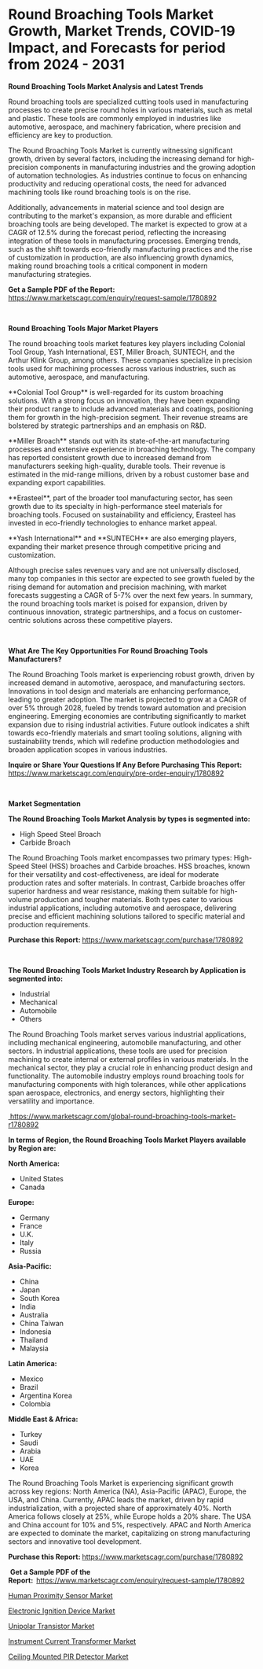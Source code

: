 <p><h1>Round Broaching Tools Market Growth, Market Trends, COVID-19 Impact, and Forecasts for period from 2024 - 2031</h1></p><p><strong>Round Broaching Tools Market Analysis and Latest Trends</strong></p>
<p><p>Round broaching tools are specialized cutting tools used in manufacturing processes to create precise round holes in various materials, such as metal and plastic. These tools are commonly employed in industries like automotive, aerospace, and machinery fabrication, where precision and efficiency are key to production.</p><p>The Round Broaching Tools Market is currently witnessing significant growth, driven by several factors, including the increasing demand for high-precision components in manufacturing industries and the growing adoption of automation technologies. As industries continue to focus on enhancing productivity and reducing operational costs, the need for advanced machining tools like round broaching tools is on the rise.</p><p>Additionally, advancements in material science and tool design are contributing to the market's expansion, as more durable and efficient broaching tools are being developed. The market is expected to grow at a CAGR of 12.5% during the forecast period, reflecting the increasing integration of these tools in manufacturing processes. Emerging trends, such as the shift towards eco-friendly manufacturing practices and the rise of customization in production, are also influencing growth dynamics, making round broaching tools a critical component in modern manufacturing strategies.</p></p>
<p><strong>Get a Sample PDF of the Report:&nbsp;</strong> <a href="https://www.marketscagr.com/enquiry/request-sample/1780892?utm_campaign=1435&utm_medium=2&utm_source=Github&utm_content=ia&utm_term=09102024&utm_id=round-broaching-tools">https://www.marketscagr.com/enquiry/request-sample/1780892</a></p>
<p>&nbsp;</p>
<p><strong>Round Broaching Tools Major Market Players</strong></p>
<p><p>The round broaching tools market features key players including Colonial Tool Group, Yash International, EST, Miller Broach, SUNTECH, and the Arthur Klink Group, among others. These companies specialize in precision tools used for machining processes across various industries, such as automotive, aerospace, and manufacturing.</p><p>**Colonial Tool Group** is well-regarded for its custom broaching solutions. With a strong focus on innovation, they have been expanding their product range to include advanced materials and coatings, positioning them for growth in the high-precision segment. Their revenue streams are bolstered by strategic partnerships and an emphasis on R&D.</p><p>**Miller Broach** stands out with its state-of-the-art manufacturing processes and extensive experience in broaching technology. The company has reported consistent growth due to increased demand from manufacturers seeking high-quality, durable tools. Their revenue is estimated in the mid-range millions, driven by a robust customer base and expanding export capabilities.</p><p>**Erasteel**, part of the broader tool manufacturing sector, has seen growth due to its specialty in high-performance steel materials for broaching tools. Focused on sustainability and efficiency, Erasteel has invested in eco-friendly technologies to enhance market appeal.</p><p>**Yash International** and **SUNTECH** are also emerging players, expanding their market presence through competitive pricing and customization. </p><p>Although precise sales revenues vary and are not universally disclosed, many top companies in this sector are expected to see growth fueled by the rising demand for automation and precision machining, with market forecasts suggesting a CAGR of 5-7% over the next few years. In summary, the round broaching tools market is poised for expansion, driven by continuous innovation, strategic partnerships, and a focus on customer-centric solutions across these competitive players.</p></p>
<p>&nbsp;</p>
<p><strong>What Are The Key Opportunities For Round Broaching Tools Manufacturers?</strong></p>
<p><p>The Round Broaching Tools market is experiencing robust growth, driven by increased demand in automotive, aerospace, and manufacturing sectors. Innovations in tool design and materials are enhancing performance, leading to greater adoption. The market is projected to grow at a CAGR of over 5% through 2028, fueled by trends toward automation and precision engineering. Emerging economies are contributing significantly to market expansion due to rising industrial activities. Future outlook indicates a shift towards eco-friendly materials and smart tooling solutions, aligning with sustainability trends, which will redefine production methodologies and broaden application scopes in various industries.</p></p>
<p><strong>Inquire or Share Your Questions If Any Before Purchasing This Report:</strong> <a href="https://www.marketscagr.com/enquiry/pre-order-enquiry/1780892?utm_campaign=1435&utm_medium=2&utm_source=Github&utm_content=ia&utm_term=09102024&utm_id=round-broaching-tools">https://www.marketscagr.com/enquiry/pre-order-enquiry/1780892</a></p>
<p>&nbsp;</p>
<p><strong>Market Segmentation</strong></p>
<p><strong>The Round Broaching Tools Market Analysis by types is segmented into:</strong></p>
<p><ul><li>High Speed Steel Broach</li><li>Carbide Broach</li></ul></p>
<p><p>The Round Broaching Tools market encompasses two primary types: High-Speed Steel (HSS) broaches and Carbide broaches. HSS broaches, known for their versatility and cost-effectiveness, are ideal for moderate production rates and softer materials. In contrast, Carbide broaches offer superior hardness and wear resistance, making them suitable for high-volume production and tougher materials. Both types cater to various industrial applications, including automotive and aerospace, delivering precise and efficient machining solutions tailored to specific material and production requirements.</p></p>
<p><strong>Purchase this Report:&nbsp;</strong><a href="https://www.marketscagr.com/purchase/1780892?utm_campaign=1435&utm_medium=2&utm_source=Github&utm_content=ia&utm_term=09102024&utm_id=round-broaching-tools">https://www.marketscagr.com/purchase/1780892</a></p>
<p>&nbsp;</p>
<p><strong>The Round Broaching Tools Market Industry Research by Application is segmented into:</strong></p>
<p><ul><li>Industrial</li><li>Mechanical</li><li>Automobile</li><li>Others</li></ul></p>
<p><p>The Round Broaching Tools market serves various industrial applications, including mechanical engineering, automobile manufacturing, and other sectors. In industrial applications, these tools are used for precision machining to create internal or external profiles in various materials. In the mechanical sector, they play a crucial role in enhancing product design and functionality. The automobile industry employs round broaching tools for manufacturing components with high tolerances, while other applications span aerospace, electronics, and energy sectors, highlighting their versatility and importance.</p></p>
<p><a href="https://www.marketscagr.com/global-round-broaching-tools-market-r1780892?utm_campaign=1435&utm_medium=2&utm_source=Github&utm_content=ia&utm_term=09102024&utm_id=round-broaching-tools">&nbsp;https://www.marketscagr.com/global-round-broaching-tools-market-r1780892</a></p>
<p><strong>In terms of Region, the Round Broaching Tools Market Players available by Region are:</strong></p>
<p>
    <p> <strong> North America: </strong>
        <ul>
            <li>United States</li>
            <li>Canada</li>
        </ul>
        </p> 
    <p> <strong> Europe: </strong>
        <ul>
            <li>Germany</li>
            <li>France</li>
            <li>U.K.</li>
            <li>Italy</li>
            <li>Russia</li>
        </ul>
        </p> 
    <p> <strong> Asia-Pacific: </strong>
        <ul>
            <li>China</li>
            <li>Japan</li>
            <li>South Korea</li>
            <li>India</li>
            <li>Australia</li>
            <li>China Taiwan</li>
            <li>Indonesia</li>
            <li>Thailand</li>
            <li>Malaysia</li>
        </ul>
        </p> 
    <p> <strong> Latin America: </strong>
        <ul>
            <li>Mexico</li>
            <li>Brazil</li>
            <li>Argentina Korea</li>
            <li>Colombia</li>
        </ul>
        </p> 
    <p> <strong> Middle East & Africa: </strong>
        <ul>
            <li>Turkey</li>
            <li>Saudi</li>
            <li>Arabia</li>
            <li>UAE</li>
            <li>Korea</li>
        </ul>
    </p>
    </p>
<p><p>The Round Broaching Tools Market is experiencing significant growth across key regions: North America (NA), Asia-Pacific (APAC), Europe, the USA, and China. Currently, APAC leads the market, driven by rapid industrialization, with a projected share of approximately 40%. North America follows closely at 25%, while Europe holds a 20% share. The USA and China account for 10% and 5%, respectively. APAC and North America are expected to dominate the market, capitalizing on strong manufacturing sectors and innovative tool development.</p></p>
<p><strong>Purchase this Report: </strong><a href="https://www.marketscagr.com/purchase/1780892?utm_campaign=1435&utm_medium=2&utm_source=Github&utm_content=ia&utm_term=09102024&utm_id=round-broaching-tools">https://www.marketscagr.com/purchase/1780892</a></p>
<p>&nbsp;<strong>Get a Sample PDF of the Report:&nbsp;&nbsp;</strong><a href="https://www.marketscagr.com/enquiry/request-sample/1780892?utm_campaign=1435&utm_medium=2&utm_source=Github&utm_content=ia&utm_term=09102024&utm_id=round-broaching-tools">https://www.marketscagr.com/enquiry/request-sample/1780892</a></p>
<p><strong></strong></p>
<p><p><a href="https://www.linkedin.com/pulse/human-proximity-sensor-market-research-report-exploring-0qsje?utm_campaign=1435&utm_medium=2&utm_source=Github&utm_content=ia&utm_term=09102024&utm_id=round-broaching-tools">Human Proximity Sensor Market</a></p><p><a href="https://www.linkedin.com/pulse/electronic-ignition-device-market-size-share-trends-analysis-etaic?utm_campaign=1435&utm_medium=2&utm_source=Github&utm_content=ia&utm_term=09102024&utm_id=round-broaching-tools">Electronic Ignition Device Market</a></p><p><a href="https://www.linkedin.com/pulse/navigating-global-unipolar-transistor-market-landscape-psdke?utm_campaign=1435&utm_medium=2&utm_source=Github&utm_content=ia&utm_term=09102024&utm_id=round-broaching-tools">Unipolar Transistor Market</a></p><p><a href="https://www.linkedin.com/pulse/instrument-current-transformer-market-evolution-future-outlook-t5yde?utm_campaign=1435&utm_medium=2&utm_source=Github&utm_content=ia&utm_term=09102024&utm_id=round-broaching-tools">Instrument Current Transformer Market</a></p><p><a href="https://www.linkedin.com/pulse/ceiling-mounted-pir-detector-market-trends-detailed-7k0ke?utm_campaign=1435&utm_medium=2&utm_source=Github&utm_content=ia&utm_term=09102024&utm_id=round-broaching-tools">Ceiling Mounted PIR Detector Market</a></p></p>